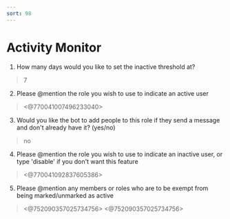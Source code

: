 ```yaml
---
sort: 98
---
```


# Activity Monitor

1. How many days would you like to set the inactive threshold at?

> 7

2. Please @mention the role you wish to use to indicate an active user

> <@770041007496233040>

3. Would you like the bot to add people to this role if they send a message and don't already have it? (yes/no)

> no

4. Please @mention the role you wish to use to indicate an inactive user, or type 'disable' if you don't want this feature

> <@770041092837605386>

5. Please @mention any members or roles who are to be exempt from being marked/unmarked as active

> <@752090357025734756> <@752090357025734756>